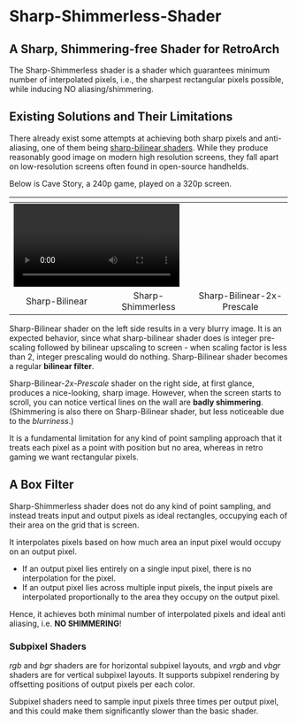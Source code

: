 # Sharp-Shimmerless-Shader

## A Sharp, Shimmering-free Shader for RetroArch
The Sharp-Shimmerless shader is a shader which guarantees minimum number of interpolated pixels, i.e., the sharpest rectangular pixels possible, while inducing NO aliasing/shimmering.

## Existing Solutions and Their Limitations
There already exist some attempts at achieving both sharp pixels and anti-aliasing, one of them being [sharp-bilinear shaders](https://github.com/rsn8887/Sharp-Bilinear-Shaders).
While they produce reasonably good image on modern high resolution screens, they fall apart on low-resolution screens often found in open-source handhelds.

Below is Cave Story, a 240p game, played on a 320p screen.

<table align=center>
  <thead>
    <tr>
      <th width="34%"></th>
      <th width="32%"></th>
      <th width="34%"></th>
    </tr>
  </thead>
 <tbody>
  <tr>
   <td colspan=3><video src="https://user-images.githubusercontent.com/82881609/214218505-dbb13ff4-fc8d-4621-b225-8309bb418c5c.mp4"></td>
  </tr>
  <tr align=center>
   <td> Sharp-Bilinear </td>
   <td> Sharp-Shimmerless </td>
   <td> Sharp-Bilinear-2x-Prescale </td>
  </tr>
 </tbody>
</table>

Sharp-Bilinear shader on the left side results in a very blurry image.
It is an expected behavior, since what sharp-bilinear shader does is integer pre-scaling followed by bilinear upscaling to screen - when scaling factor is less than 2, integer prescaling would do nothing.
Sharp-Bilinear shader becomes a regular **bilinear filter**.

Sharp-Bilinear-*2x-Prescale* shader on the right side, at first glance, produces a nice-looking, sharp image.
However, when the screen starts to scroll, you can notice vertical lines on the wall are **badly shimmering**.
(Shimmering is also there on Sharp-Bilinear shader, but less noticeable due to the *blurriness*.)

It is a fundamental limitation for any kind of point sampling approach that it treats each pixel as a point with position but no area, whereas in retro gaming we want rectangular pixels.

## A Box Filter
Sharp-Shimmerless shader does not do any kind of point sampling, and instead treats input and output pixels as ideal rectangles, occupying each of their area on the grid that is screen.

It interpolates pixels based on how much area an input pixel would occupy on an output pixel.
* If an output pixel lies entirely on a single input pixel, there is no interpolation for the pixel.
* If an output pixel lies across multiple input pixels, the input pixels are interpolated proportionally to the area they occupy on the output pixel.

Hence, it achieves both minimal number of interpolated pixels and ideal anti aliasing, i.e. **NO SHIMMERING**!

### Subpixel Shaders
*rgb* and *bgr* shaders are for horizontal subpixel layouts, and *vrgb* and *vbgr* shaders are for vertical subpixel layouts.
It supports subpixel rendering by offsetting positions of output pixels per each color.

Subpixel shaders need to sample input pixels three times per output pixel, and this could make them significantly slower than the basic shader.
